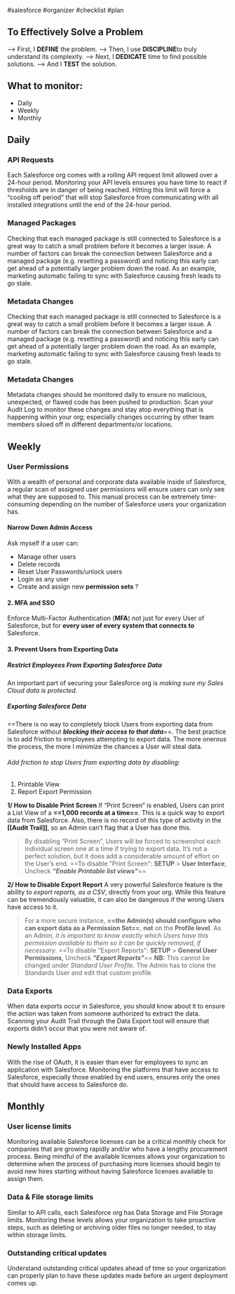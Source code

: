 #salesforce #organizer #checklist #plan 

## To Effectively Solve a Problem
--> First, I **DEFINE** the problem.
--> Then, I use **DISCIPLINE**to truly understand its complexity.
--> Next, I **DEDICATE** time to find possible solutions.
--> And I **TEST** the solution.


## What to monitor:
- Daily
- Weekly
- Monthly

## Daily
### API Requests
Each Salesforce org comes with a rolling API request limit allowed over a 24-hour period. Monitoring your API levels ensures you have time to react if thresholds are in danger of being reached. Hitting this limit will force a “cooling off period” that will stop Salesforce from communicating with all installed integrations until the end of the 24-hour period. 

### Managed Packages
Checking that each managed package is still connected to Salesforce is a great way to catch a small problem before it becomes a larger issue. A number of factors can break the connection between Salesforce and a managed package (e.g. resetting a password) and noticing this early can get ahead of a potentially larger problem down the road. As an example, marketing automatic failing to sync with Salesforce causing fresh leads to go stale.

### Metadata Changes
Checking that each managed package is still connected to Salesforce is a great way to catch a small problem before it becomes a larger issue. A number of factors can break the connection between Salesforce and a managed package (e.g. resetting a password) and noticing this early can get ahead of a potentially larger problem down the road. As an example, marketing automatic failing to sync with Salesforce causing fresh leads to go stale.

### Metadata Changes
Metadata changes should be monitored daily to ensure no malicious, unexpected, or flawed code has been pushed to production. Scan your Audit Log to monitor these changes and stay atop everything that is happening within your org; especially changes occurring by other team members siloed off in different departments/or locations. 

## Weekly

### User Permissions
With a wealth of personal and corporate data available inside of Salesforce, a regular scan of assigned user permissions will ensure users can only see what they are supposed to. This manual process can be extremely time-consuming depending on the number of Salesforce users your organization has.

#### Narrow Down Admin Access
Ask myself if a user can:
- Manage other users
- Delete records
- Reset User Passwords/unlock users
- Login as any user
- Create and assign new **permission sets** ?

#### 2. MFA and SSO

Enforce Multi-Factor Authentication (**MFA**) not just for every User of Salesforce, but for **every user of every system that connects to** Salesforce.

#### 3. Prevent Users from Exporting Data
##### Restrict Employees From Exporting Salesforce Data
An important part of securing your Salesforce org is *making sure my Sales Cloud data is protected*.

##### Exporting Salesforce Data 
==There is no way to completely block Users from exporting data from Salesforce without **_blocking their access to that data_**==.
The best practice is to add friction to employees attempting to export data. The more onerous the process, the more I minimize the chances a User will steal data.

###### Add friction to stop Users from exporting data by disabling:
1) Printable View
2) Report Export Permission

**1/ How to Disable Print Screen**
If “Print Screen” is enabled, Users can print a List View of a **==1,000 records at a time==**.
This is a quick way to export data from Salesforce. Also, there is no record of this type of activity in the
**[[Audit Trail]]**, so an Admin can’t flag that a User has done this.
> By disabling “Print Screen”, Users will be forced to screenshot each individual screen one at a time if trying to export data. It’s not a perfect solution, but it does add a considerable amount of effort on the User’s end.
> ==To disable "Print Screen": **SETUP** > **User Interface**, Uncheck **_“Enable Printable list views"_**==

**2/ How to Disable Export Report**
A very powerful Salesforce feature is the ability to *export reports, as a CSV*, directly from your org. While this feature can be tremendously valuable, it can also be dangerous if the wrong Users have access to it.

> For a more secure instance, **==the Admin(s) should configure who can export data as a Permission Set==**, **not** on the **Profile level**. As an Admin, *it is important to know exactly which Users have this permission available to them so it can be quickly removed, if necessary*.
> ==To disable "Export Reports": **SETUP** > **General User Permissions**, Uncheck **_"Export Reports"_**==
> **NB:** This cannot be changed under *Standard User Profile*. The Admin has to clone the Standards User and edit that custom profile.

### Data Exports
When data exports occur in Salesforce, you should know about it to ensure the action was taken from someone authorized to extract the data. Scanning your Audit Trail through the Data Export tool will ensure that exports didn’t occur that you were not aware of.

### Newly Installed Apps
With the rise of OAuth, it is easier than ever for employees to sync an application with Salesforce. Monitoring the platforms that have access to Salesforce, especially those enabled by end users, ensures only the ones that should have access to Salesforce do.

## Monthly
### User license limits
Monitoring available Salesforce licenses can be a critical monthly check for companies that are growing rapidly and/or who have a lengthy procurement process. Being mindful of the available licenses allows your organization to determine when the process of purchasing more licenses should begin to avoid new hires starting without having Salesforce licenses available to assign them.

### Data & File storage limits
Similar to API calls, each Salesforce org has Data Storage and File Storage limits. Monitoring these levels allows your organization to take proactive steps, such as deleting or archiving older files no longer needed, to stay within storage limits.

### Outstanding critical updates
Understand outstanding critical updates ahead of time so your organization can properly plan to have these updates made before an urgent deployment comes up.